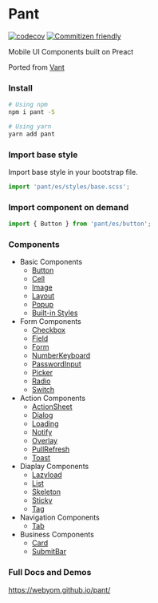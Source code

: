 # Pant

[![codecov](https://codecov.io/gh/webyom/pant/branch/master/graph/badge.svg)](https://codecov.io/gh/webyom/pant)
[![Commitizen friendly](https://img.shields.io/badge/commitizen-friendly-brightgreen.svg)](http://commitizen.github.io/cz-cli/)

Mobile UI Components built on Preact

Ported from [Vant](https://github.com/youzan/vant)

### Install

```bash
# Using npm
npm i pant -S

# Using yarn
yarn add pant
```

### Import base style

Import base style in your bootstrap file.

```js
import 'pant/es/styles/base.scss';
```

### Import component on demand

```js
import { Button } from 'pant/es/button';
```

### Components

- Basic Components
  - [Button](https://webyom.github.io/pant/#/components/button)
  - [Cell](https://webyom.github.io/pant/#/components/cell)
  - [Image](https://webyom.github.io/pant/#/components/img)
  - [Layout](https://webyom.github.io/pant/#/components/layout)
  - [Popup](https://webyom.github.io/pant/#/components/popup)
  - [Built-in Styles](https://webyom.github.io/pant/#/components/styles)
- Form Components
  - [Checkbox](https://webyom.github.io/pant/#/components/checkbox)
  - [Field](https://webyom.github.io/pant/#/components/field)
  - [Form](https://webyom.github.io/pant/#/components/form)
  - [NumberKeyboard](https://webyom.github.io/pant/#/components/number-keyboard)
  - [PasswordInput](https://webyom.github.io/pant/#/components/password-input)
  - [Picker](https://webyom.github.io/pant/#/components/picker)
  - [Radio](https://webyom.github.io/pant/#/components/radio)
  - [Switch](https://webyom.github.io/pant/#/components/switch)
- Action Components
  - [ActionSheet](https://webyom.github.io/pant/#/components/action-sheet)
  - [Dialog](https://webyom.github.io/pant/#/components/dialog)
  - [Loading](https://webyom.github.io/pant/#/components/loading)
  - [Notify](https://webyom.github.io/pant/#/components/notify)
  - [Overlay](https://webyom.github.io/pant/#/components/overlay)
  - [PullRefresh](https://webyom.github.io/pant/#/components/pull-refresh)
  - [Toast](https://webyom.github.io/pant/#/components/toast)
- Diaplay Components
  - [Lazyload](https://webyom.github.io/pant/#/components/lazyload)
  - [List](https://webyom.github.io/pant/#/components/list)
  - [Skeleton](https://webyom.github.io/pant/#/components/skeleton)
  - [Sticky](https://webyom.github.io/pant/#/components/sticky)
  - [Tag](https://webyom.github.io/pant/#/components/tag)
- Navigation Components
  - [Tab](https://webyom.github.io/pant/#/components/tab)
- Business Components
  - [Card](https://webyom.github.io/pant/#/components/card)
  - [SubmitBar](https://webyom.github.io/pant/#/components/submit-bar)

### Full Docs and Demos

https://webyom.github.io/pant/

